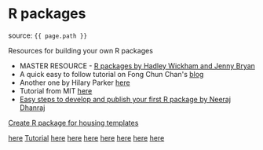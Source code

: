 # R packages

source: `{{ page.path }}`

Resources for building your own R packages

- MASTER RESOURCE - [R packages by Hadley Wickham and Jenny Bryan](https://r-pkgs.org/)
- A quick easy to follow tutorial on Fong Chun Chan's [blog](https://tinyheero.github.io/jekyll/update/2015/07/26/making-your-first-R-package.html)
- Another one by Hilary Parker [here](https://hilaryparker.com/2014/04/29/writing-an-r-package-from-scratch/)
- Tutorial from MIT [here](http://web.mit.edu/insong/www/pdf/rpackage_instructions.pdf)
- [Easy steps to develop and publish your first R package by Neeraj Dhanraj](https://neerajdhanraj.medium.com/easy-steps-to-develop-and-publish-your-first-r-package-e5f1a5c5f04c)

[Create R package for housing templates](https://bookdown.org/yihui/rmarkdown-cookbook/package-template.html)

[here](https://rstudio.github.io/rstudio-extensions/rmarkdown_templates.html)
[Tutorial](https://chester.rbind.io/ecots2k16/template_pkg/)
[here](https://rmarkdown.rstudio.com/docs/reference/draft.html)
[here](http://jianghao.wang/post/2017-12-08-rmarkdown-templates/)
[here](http://www.janeshdevkota.com/2018/03/r-markdown-template-in-rstudio/)
[here](https://github.com/sebastiansauer/yart)
[here](https://r-pkgs.org/vignettes.html)
[here](https://vickysteeves.gitlab.io/repro-papers/r-markdown-in-reproducible-research.html)
[here](https://r4ds.had.co.nz/r-markdown.html)
